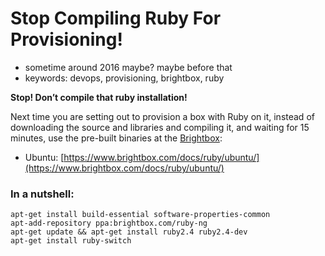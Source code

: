 # Stop Compiling Ruby For Provisioning!

* sometime around 2016 maybe? maybe before that
* keywords: devops, provisioning, brightbox, ruby

**Stop! Don’t compile that ruby installation!**

Next time you are setting out to provision a box with Ruby on it, instead of downloading the source and libraries and compiling it, and waiting for 15 minutes, use the pre-built binaries at the [Brightbox](http://www.brightbox.com/):

* Ubuntu: [https://www.brightbox.com/docs/ruby/ubuntu/](https://www.brightbox.com/docs/ruby/ubuntu/)

### In a nutshell:

```text
apt-get install build-essential software-properties-common
apt-add-repository ppa:brightbox.com/ruby-ng
apt-get update && apt-get install ruby2.4 ruby2.4-dev
apt-get install ruby-switch
```

